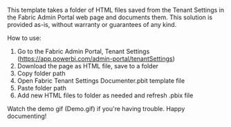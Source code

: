 This template takes a folder of HTML files saved from the Tenant Settings in the Fabric Admin Portal web page and documents them.
This solution is provided as-is, without warranty or guarantees of any kind.

How to use:
1. Go to the Fabric Admin Portal, Tenant Settings (https://app.powerbi.com/admin-portal/tenantSettings)
2. Download the page as HTML file, save to a folder
3. Copy folder path
4. Open Fabric Tenant Settings Documenter.pbit template file
5. Paste folder path
6. Add new HTML files to folder as needed and refresh .pbix file

Watch the demo gif (Demo.gif) if you're having trouble. Happy documenting!
